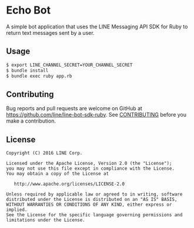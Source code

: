 # Echo Bot

A simple bot application that uses the LINE Messaging API SDK for Ruby to return text messages sent by a user.

## Usage

```bash
$ export LINE_CHANNEL_SECRET=YOUR_CHANNEL_SECRET
$ bundle install
$ bundle exec ruby app.rb
```

## Contributing

Bug reports and pull requests are welcome on GitHub at https://github.com/line/line-bot-sdk-ruby. See [CONTRIBUTING](../../CONTRIBUTING.md) before you make a contribution.

## License

```
Copyright (C) 2016 LINE Corp.

Licensed under the Apache License, Version 2.0 (the "License");
you may not use this file except in compliance with the License.
You may obtain a copy of the License at

   http://www.apache.org/licenses/LICENSE-2.0

Unless required by applicable law or agreed to in writing, software
distributed under the License is distributed on an "AS IS" BASIS,
WITHOUT WARRANTIES OR CONDITIONS OF ANY KIND, either express or implied.
See the License for the specific language governing permissions and
limitations under the License.
```

